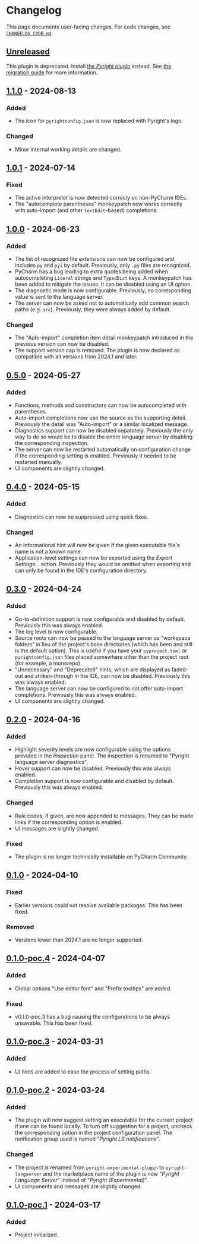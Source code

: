 <!-- Keep a Changelog guide -> https://keepachangelog.com -->

# Changelog

This page documents user-facing changes.
For code changes, see [`CHANGELOG_CODE.md`][_-1].


  [_-1]: ./CHANGELOG_CODE.md


## [Unreleased]

This plugin is deprecated. Install [the <i>Pyright</i> plugin][1] instead.
See [the migration guide][2] for more information.


  [1]: https://github.com/InSyncWithFoo/pyright-for-pycharm
  [2]: https://insyncwithfoo.github.io/pyright-for-pycharm/migration-guide/


## [1.1.0] - 2024-08-13

### Added

* The icon for `pyrightconfig.json` is now replaced with Pyright's logo.

### Changed

* Minor internal working details are changed.


## [1.0.1] - 2024-07-14

### Fixed

* The active interpreter is now detected correcly on non-PyCharm IDEs.
* The "autocomplete parentheses" monkeypatch now works correctly
  with auto-import (and other `textEdit`-based) completions.


## [1.0.0] - 2024-06-23

### Added

* The list of recognized file extensions can now be configured
  and includes `py` and `pyi` by default.
  Previously, only `.py` files are recognized.
* PyCharm has a bug leading to extra quotes being added
  when autocompleting `Literal` strings and `TypedDict` keys.
  A monkeypatch has been added to mitigate the issues.
  It can be disabled using an UI option.
* The diagnostic mode is now configurable.
  Previously, no corresponding value is sent to the language server.
* The server can now be asked not to
  automatically add common search paths (e.g. `src`).
  Previously, they were always added by default.

### Changed

* The "Auto-import" completion item detail monkeypatch
  introduced in the previous version can now be disabled.
* The support version cap is removed.
  The plugin is now declared as compatible with
  all versions from 2024.1 and later.


## [0.5.0] - 2024-05-27

### Added

* Functions, methods and constructors
  can now be autocompleted with parentheses.
* Auto-import completions now use the source as the supporting detail.
  Previously the detail was "Auto-import" or a similar localized message.
* Diagnostics support can now be disabled separately.
  Previously the only way to do so would be to disable
  the entire language server by disabling the corresponding inspection.
* The server can now be restarted automatically on configuration change
  if the corresponding setting is enabled.
  Previously it needed to be restarted manually.
* UI components are slightly changed.


## [0.4.0] - 2024-05-15

### Added

* Diagnostics can now be suppressed using quick fixes.

### Changed

* An informational hint will now be given if
  the given executable file's name is not a known name.
* Application-level settings can now be exported using the
  <i>Export Settings...</i> action.
  Previously they would be omitted when exporting
  and can only be found in the IDE's configuration directory.


## [0.3.0] - 2024-04-24

### Added

* Go-to-definition support is now configurable and disabled by default.
  Previously this was always enabled.
* The log level is now configurable.
* Source roots can now be passed to the language server
  as "workspace folders" in lieu of the project's base directories
  (which has been and still is the default option).
  This is useful if you have your `pyproject.toml` or `pyrightconfig.json`
  files placed somewhere other than the project root (for example, a monorepo).
* "Unnecessary" and "Deprecated" hints, which are displayed as
  faded-out and striken-through in the IDE, can now be disabled.
  Previously this was always enabled.
* The language server can now be configured to not offer
  auto-import completions. Previously this was always enabled.
* UI components are slightly changed.


## [0.2.0] - 2024-04-16

### Added

* Highlight severity levels are now configurable
  using the options provided in the <i>Inspection</i> panel.
  The inspection is renamed to "Pyright language server diagnostics".
* Hover support can now be disabled. Previously this was always enabled.
* Completion support is now configurable and disabled by default.
  Previously this was always enabled.

### Changed

* Rule codes, if given, are now appended to messages.
  They can be made links if the corresponding option is enabled.
* UI messages are slightly changed.

### Fixed

* The plugin is no longer technically installable on PyCharm Community.


## [0.1.0] - 2024-04-10

### Fixed

* Earlier versions could not resolve available packages.
  This has been fixed.

### Removed

* Versions lower than 2024.1 are no longer supported.


## [0.1.0-poc.4] - 2024-04-07

### Added

* Global options "Use editor font" and "Prefix tooltips" are added.

### Fixed

* v0.1.0-poc.3 has a bug causing the configurations to be always unsavable.
  This has been fixed.


## [0.1.0-poc.3] - 2024-03-31

### Added

* UI hints are added to ease the process of setting paths.


## [0.1.0-poc.2] - 2024-03-24

### Added

* The plugin will now suggest setting an executable
  for the current project if one can be found locally.
  To turn off suggestion for a project, uncheck
  the corresponding option in the project configuration panel.
  The notification group used is named "<i>Pyright LS notifications</i>".

### Changed

* The project is renamed from `pyright-experimental-plugin` to
  `pyright-langserver` and the marketplace name of the plugin is now
  "<i>Pyright Language Server</i>" instead of "<i>Pyright (Experimental)</i>".
* UI components and messages are slightly changed.


## [0.1.0-poc.1] - 2024-03-17

### Added

* Project initialized.


  [Unreleased]: https://github.com/InSyncWithFoo/pyright-langserver-for-pycharm/compare/v1.1.0..HEAD
  [1.1.0]: https://github.com/InSyncWithFoo/pyright-langserver-for-pycharm/compare/v1.0.1..v1.1.0
  [1.0.1]: https://github.com/InSyncWithFoo/pyright-langserver-for-pycharm/compare/v1.0.0..v1.0.1
  [1.0.0]: https://github.com/InSyncWithFoo/pyright-langserver-for-pycharm/compare/v0.5.0..v1.0.0
  [0.5.0]: https://github.com/InSyncWithFoo/pyright-langserver-for-pycharm/compare/v0.4.0..v0.5.0
  [0.4.0]: https://github.com/InSyncWithFoo/pyright-langserver-for-pycharm/compare/v0.3.0..v0.4.0
  [0.3.0]: https://github.com/InSyncWithFoo/pyright-langserver-for-pycharm/compare/v0.2.0..v0.3.0
  [0.2.0]: https://github.com/InSyncWithFoo/pyright-langserver-for-pycharm/compare/v0.1.0..v0.2.0
  [0.1.0]: https://github.com/InSyncWithFoo/pyright-langserver-for-pycharm/compare/v0.1.0-poc.4..v0.1.0
  [0.1.0-poc.4]: https://github.com/InSyncWithFoo/pyright-langserver-for-pycharm/compare/v0.1.0-poc.3..v0.1.0-poc.4
  [0.1.0-poc.3]: https://github.com/InSyncWithFoo/pyright-langserver-for-pycharm/compare/v0.1.0-poc.2..v0.1.0-poc.3
  [0.1.0-poc.2]: https://github.com/InSyncWithFoo/pyright-langserver-for-pycharm/compare/v0.1.0-poc.1..v0.1.0-poc.2
  [0.1.0-poc.1]: https://github.com/InSyncWithFoo/pyright-langserver-for-pycharm/commits
